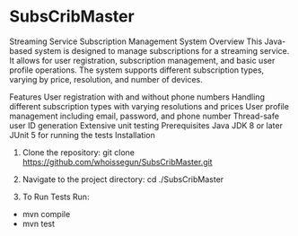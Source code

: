 # SubsCribMaster

Streaming Service Subscription Management System
Overview
This Java-based system is designed to manage subscriptions for a streaming service. It allows for user registration, subscription management, and basic user profile operations. The system supports different subscription types, varying by price, resolution, and number of devices.

Features
User registration with and without phone numbers
Handling different subscription types with varying resolutions and prices
User profile management including email, password, and phone number
Thread-safe user ID generation
Extensive unit testing
Prerequisites
Java JDK 8 or later
JUnit 5 for running the tests
Installation

1) Clone the repository:
git clone https://github.com/whoissegun/SubsCribMaster.git

2) Navigate to the project directory:
cd ./SubsCribMaster

3) To Run Tests Run:
- mvn compile
- mvn test
